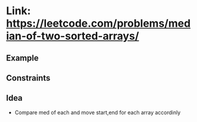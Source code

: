 # Link: https://leetcode.com/problems/median-of-two-sorted-arrays/

## Example

## Constraints

## Idea

- Compare med of each and move start,end for each array accordinly
